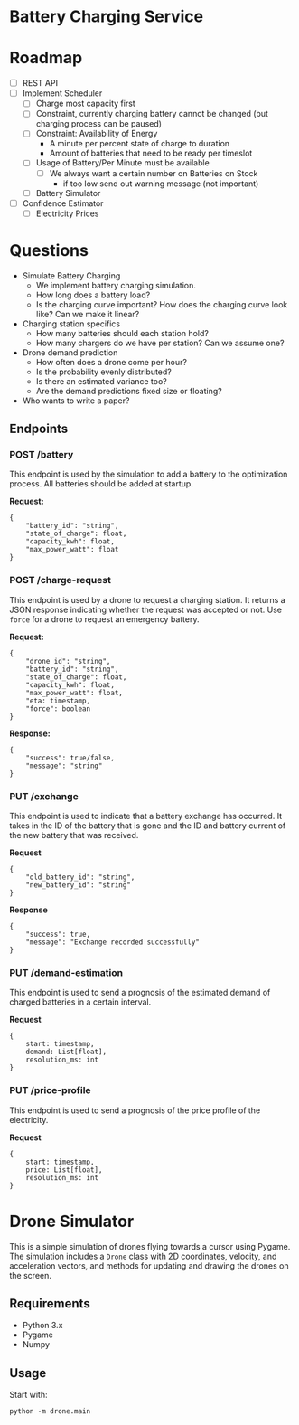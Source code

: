 # Battery Charging Service

# Roadmap

 - [ ] REST API
 - [ ] Implement Scheduler
   - [ ] Charge most capacity first
   - [ ] Constraint, currently charging battery cannot be changed (but charging process can be paused)
   - [ ] Constraint: Availability of Energy
     - A minute per percent state of charge to duration
     - Amount of batteries that need to be ready per timeslot
   - [ ] Usage of Battery/Per Minute must be available
     - [ ] We always want a certain number on Batteries on Stock
       - if too low send out warning message (not important)
   - [ ] Battery Simulator
 - [ ] Confidence Estimator
   - [ ] Electricity Prices

# Questions

 - Simulate Battery Charging
   - We implement battery charging simulation.
   - How long does a battery load?
   - Is the charging curve important? How does the charging curve look like? Can we make it linear?
 - Charging station specifics
   - How many batteries should each station hold?
   - How many chargers do we have per station? Can we assume one?
 - Drone demand prediction
   - How often does a drone come per hour?
   - Is the probability evenly distributed?
   - Is there an estimated variance too?
   - Are the demand predictions fixed size or floating?
 - Who wants to write a paper?

## Endpoints

### POST /battery

This endpoint is used by the simulation to add a battery to the optimization process.
All batteries should be added at startup.

**Request:**
```
{
    "battery_id": "string",
    "state_of_charge": float,
    "capacity_kwh": float,
    "max_power_watt": float
}
```


### POST /charge-request

This endpoint is used by a drone to request a charging station. It returns a JSON response indicating whether the request was accepted or not.
Use `force` for a drone to request an emergency battery.


**Request:**
```
{
    "drone_id": "string",
    "battery_id": "string",
    "state_of_charge": float,
    "capacity_kwh": float,
    "max_power_watt": float,
    "eta: timestamp,
    "force": boolean
}
```

**Response:**

```
{
    "success": true/false,
    "message": "string"
}
```

### PUT /exchange

This endpoint is used to indicate that a battery exchange has occurred.
It takes in the ID of the battery that is gone and the ID and battery current of the new battery that was received.

**Request**

```
{
    "old_battery_id": "string",
    "new_battery_id": "string"
}
```

**Response**

```
{
    "success": true,
    "message": "Exchange recorded successfully"
}
```

### PUT /demand-estimation

This endpoint is used to send a prognosis of the estimated demand of charged batteries in a certain interval.

**Request**
```
{
    start: timestamp,
    demand: List[float],
    resolution_ms: int
}
```

### PUT /price-profile

This endpoint is used to send a prognosis of the price profile of the electricity.

**Request**
```
{
    start: timestamp,
    price: List[float],
    resolution_ms: int
}
```


# Drone Simulator

This is a simple simulation of drones flying towards a cursor using Pygame.
The simulation includes a `Drone` class with 2D coordinates, velocity, and acceleration vectors, and methods for updating and drawing the drones on the screen.

## Requirements

 - Python 3.x
 - Pygame
 - Numpy

## Usage

Start with:

```
python -m drone.main
```

